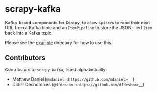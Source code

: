 scrapy-kafka
============

Kafka-based components for Scrapy, to allow `Spider`s to read their next URL
from a Kafka topic and an `ItemPipeline` to store the JSON-ified `Item` back
into a Kafka topic.

Please see the [example](example/) directory for how to use this.

Contributors
-------------
Contributors to `scrapy-kafka`, listed alphabetically:

* Matthew Daniel (`@mdaniel <https://github.com/mdaniel>`__ )
* Didier Deshommes (`@dfdeshom <https://github.com/dfdeshom>`__)
